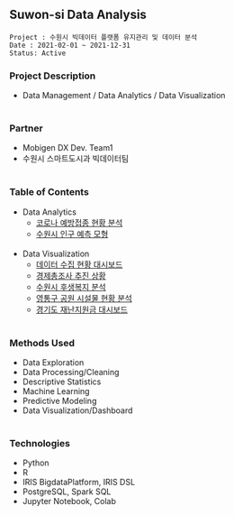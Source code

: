 ## Suwon-si Data Analysis
~~~
Project : 수원시 빅데이터 플랫폼 유지관리 및 데이터 분석
Date : 2021-02-01 ~ 2021-12-31
Status: Active
~~~

### Project Description
* Data Management / Data Analytics / Data Visualization </br></br>
### Partner
* Mobigen DX Dev. Team1
* 수원시 스마트도시과 빅데이터팀 </br></br>

### Table of Contents
* Data Analytics
  * [코로나 예방접종 현황 분석](https://github.com/juunho/Suwon-2021/tree/main/Data%20Analytics/1.%20%EC%BD%94%EB%A1%9C%EB%82%98%20%EC%98%88%EB%B0%A9%EC%A0%91%EC%A2%85%20%ED%98%84%ED%99%A9%20%EB%B6%84%EC%84%9D)
  * [수원시 인구 예측 모형](https://github.com/juunho/Suwon-2021/tree/main/Data%20Analytics/2.%20%EC%88%98%EC%9B%90%EC%8B%9C%20%EC%9D%B8%EA%B5%AC%20%EC%98%88%EC%B8%A1%20%EB%AA%A8%ED%98%95) </br></br>
* Data Visualization
  * [데이터 수집 현황 대시보드](https://github.com/juunho/Suwon-2021/tree/main/Data%20Visualization/1.%20%EB%8D%B0%EC%9D%B4%ED%84%B0%20%EC%88%98%EC%A7%91%20%ED%98%84%ED%99%A9%20%EB%8C%80%EC%8B%9C%EB%B3%B4%EB%93%9C)
  * [경제총조사 추진 상황](https://github.com/juunho/Suwon-2021/tree/main/Data%20Visualization/2.%20%EA%B2%BD%EC%A0%9C%EC%B4%9D%EC%A1%B0%EC%82%AC%20%EC%B6%94%EC%A7%84%20%EC%83%81%ED%99%A9)
  * [수원시 후생복지 분석](https://github.com/juunho/Suwon-2021/tree/main/Data%20Visualization/3.%20%EC%88%98%EC%9B%90%EC%8B%9C%20%ED%9B%84%EC%83%9D%EB%B3%B5%EC%A7%80%20%EB%B6%84%EC%84%9D)
  * [영통구 공원 시설물 현황 분석](https://github.com/juunho/Suwon-2021/tree/main/Data%20Visualization/3.%20%EC%88%98%EC%9B%90%EC%8B%9C%20%ED%9B%84%EC%83%9D%EB%B3%B5%EC%A7%80%20%EB%B6%84%EC%84%9D)
  * [경기도 재난지원금 대시보드](link) </br></br>

### Methods Used
* Data Exploration
* Data Processing/Cleaning
* Descriptive Statistics
* Machine Learning
* Predictive Modeling
* Data Visualization/Dashboard </br></br>

### Technologies
* Python
* R
* IRIS BigdataPlatform, IRIS DSL
* PostgreSQL, Spark SQL
* Jupyter Notebook, Colab 
